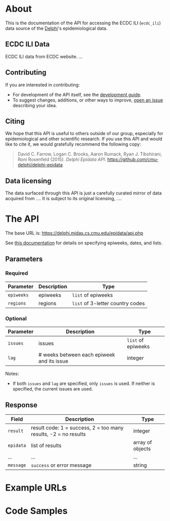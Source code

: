 # About

This is the documentation of the API for accessing the ECDC ILI (`ecdc_ili`) data source of
the [Delphi](https://delphi.cmu.edu/)'s epidemiological data.

## ECDC ILI Data

ECDC ILI data from ECDC website. ... <!-- TODO -->

## Contributing

If you are interested in contributing:

- For development of the API itself, see the
  [development guide](docs/epidata_development.md).
- To suggest changes, additions, or other ways to improve,
  [open an issue](https://github.com/cmu-delphi/delphi-epidata/issues/new)
  describing your idea.

## Citing

We hope that this API is useful to others outside of our group, especially for
epidemiological and other scientific research. If you use this API and would
like to cite it, we would gratefully recommend the following copy:

> David C. Farrow,
> Logan C. Brooks,
> Aaron Rumack,
> Ryan J. Tibshirani,
> Roni Rosenfeld
> (2015).
> _Delphi Epidata API_.
> https://github.com/cmu-delphi/delphi-epidata

## Data licensing

The data surfaced through this API is just a carefully curated mirror of data acquired from .... <!-- TODO -->
It is subject to its original licensing, .... <!-- TODO -->

# The API

The base URL is: https://delphi.midas.cs.cmu.edu/epidata/api.php

See [this documentation](README.md) for details on specifying epiweeks, dates, and lists.

## Parameters

### Required

| Parameter | Description | Type |
| --- | --- | --- |
| `epiweeks` | epiweeks | `list` of epiweeks |
| `regions` | regions | `list` of 3-letter country codes |

### Optional

| Parameter | Description | Type |
| --- | --- | --- |
| `issues` | issues | `list` of epiweeks |
| `lag` | # weeks between each epiweek and its issue | integer |

Notes:
- If both `issues` and `lag` are specified, only `issues` is used.
If neither is specified, the current issues are used.

## Response

| Field | Description | Type |
| --- | --- | --- |
| `result` | result code: 1 = success, 2 = too many results, -2 = no results | integer |
| `epidata` | list of results | array of objects |
| ... | ... | ... | <!-- TODO -->
| `message` | `success` or error message | string |

# Example URLs

<!-- TODO: fix -->

# Code Samples

<!-- TODO: fix -->
